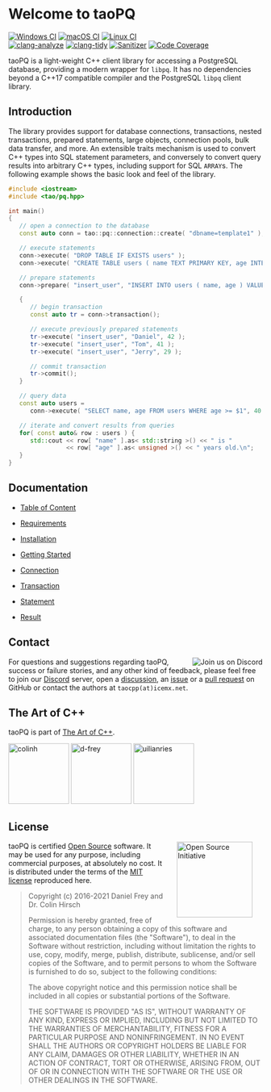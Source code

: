 # Welcome to taoPQ

[![Windows CI](https://github.com/taocpp/taopq/workflows/Windows/badge.svg)](https://github.com/taocpp/taopq/actions?query=workflow%3AWindows)
[![macOS CI](https://github.com/taocpp/taopq/workflows/macOS/badge.svg)](https://github.com/taocpp/taopq/actions?query=workflow%3AmacOS)
[![Linux CI](https://github.com/taocpp/taopq/workflows/Linux/badge.svg)](https://github.com/taocpp/taopq/actions?query=workflow%3ALinux)
<br>
[![clang-analyze](https://github.com/taocpp/taopq/workflows/clang-analyze/badge.svg)](https://github.com/taocpp/taopq/actions?query=workflow%3Aclang-analyze)
[![clang-tidy](https://github.com/taocpp/taopq/workflows/clang-tidy/badge.svg)](https://github.com/taocpp/taopq/actions?query=workflow%3Aclang-tidy)
[![Sanitizer](https://github.com/taocpp/taopq/workflows/Sanitizer/badge.svg)](https://github.com/taocpp/taopq/actions?query=workflow%3ASanitizer)
[![Code Coverage](https://codecov.io/gh/taocpp/taopq/branch/main/graph/badge.svg?token=ykWa8RRdyk)](https://codecov.io/gh/taocpp/taopq)

taoPQ is a light-weight C++ client library for accessing a PostgreSQL database, providing a modern wrapper for `libpq`.
It has no dependencies beyond a C++17 compatible compiler and the PostgreSQL `libpq` client library.

## Introduction

The library provides support for database connections, transactions, nested transactions, prepared statements, large objects, connection pools, bulk data transfer, and more.
An extensible traits mechanism is used to convert C++ types into SQL statement parameters, and conversely to convert query results into arbitrary C++ types, including support for SQL `ARRAY`s.
The following example shows the basic look and feel of the library.

```c++
#include <iostream>
#include <tao/pq.hpp>

int main()
{
   // open a connection to the database
   const auto conn = tao::pq::connection::create( "dbname=template1" );

   // execute statements
   conn->execute( "DROP TABLE IF EXISTS users" );
   conn->execute( "CREATE TABLE users ( name TEXT PRIMARY KEY, age INTEGER NOT NULL )" );

   // prepare statements
   conn->prepare( "insert_user", "INSERT INTO users ( name, age ) VALUES ( $1, $2 )" );

   {
      // begin transaction
      const auto tr = conn->transaction();

      // execute previously prepared statements
      tr->execute( "insert_user", "Daniel", 42 );
      tr->execute( "insert_user", "Tom", 41 );
      tr->execute( "insert_user", "Jerry", 29 );

      // commit transaction
      tr->commit();
   }

   // query data
   const auto users =
      conn->execute( "SELECT name, age FROM users WHERE age >= $1", 40 );

   // iterate and convert results from queries
   for( const auto& row : users ) {
      std::cout << row[ "name" ].as< std::string >() << " is "
                << row[ "age" ].as< unsigned >() << " years old.\n";
   }
}
```

## Documentation

* [Table of Content](doc/TOC.md)

* [Requirements](doc/Requirements.md)
* [Installation](doc/Installation.md)

* [Getting Started](doc/Getting-Started.md)

* [Connection](doc/Connection.md)
* [Transaction](doc/Transaction.md)
* [Statement](doc/Statement.md)
* [Result](doc/Result.md)

## Contact

<a href="https://discord.gg/VQYkppcgqN"><img align="right" src="https://discordapp.com/api/guilds/790164930083028993/embed.png?style=banner2" alt="Join us on Discord"></a>

For questions and suggestions regarding taoPQ, success or failure stories, and any other kind of feedback, please feel free to join our [Discord](https://discord.gg/VQYkppcgqN) server, open a [discussion](https://github.com/taocpp/taopq/discussions), an [issue](https://github.com/taocpp/taopq/issues) or a [pull request](https://github.com/taocpp/taopq/pulls) on GitHub or contact the authors at `taocpp(at)icemx.net`.

## The Art of C++

taoPQ is part of [The Art of C++](https://taocpp.github.io/).

[<img alt="colinh" src="https://avatars.githubusercontent.com/u/113184" width="120">](https://github.com/colinh)
[<img alt="d-frey" src="https://avatars.githubusercontent.com/u/3956325" width="120">](https://github.com/d-frey)
[<img alt="uilianries" src="https://avatars.githubusercontent.com/u/4870173" width="120">](https://github.com/uilianries)

## License

<a href="https://opensource.org/licenses/MIT"><img align="right" src="https://opensource.org/files/OSIApproved.png" width="150" hspace="20" alt="Open Source Initiative"></a>

taoPQ is certified [Open Source](http://www.opensource.org/docs/definition.html) software.
It may be used for any purpose, including commercial purposes, at absolutely no cost.
It is distributed under the terms of the [MIT license](http://www.opensource.org/licenses/mit-license.html) reproduced here.

> Copyright (c) 2016-2021 Daniel Frey and Dr. Colin Hirsch
>
> Permission is hereby granted, free of charge, to any person obtaining a copy of this software and associated documentation files (the "Software"), to deal in the Software without restriction, including without limitation the rights to use, copy, modify, merge, publish, distribute, sublicense, and/or sell copies of the Software, and to permit persons to whom the Software is furnished to do so, subject to the following conditions:
>
> The above copyright notice and this permission notice shall be included in all copies or substantial portions of the Software.
>
> THE SOFTWARE IS PROVIDED "AS IS", WITHOUT WARRANTY OF ANY KIND, EXPRESS OR IMPLIED, INCLUDING BUT NOT LIMITED TO THE WARRANTIES OF MERCHANTABILITY, FITNESS FOR A PARTICULAR PURPOSE AND NONINFRINGEMENT. IN NO EVENT SHALL THE AUTHORS OR COPYRIGHT HOLDERS BE LIABLE FOR ANY CLAIM, DAMAGES OR OTHER LIABILITY, WHETHER IN AN ACTION OF CONTRACT, TORT OR OTHERWISE, ARISING FROM, OUT OF OR IN CONNECTION WITH THE SOFTWARE OR THE USE OR OTHER DEALINGS IN THE SOFTWARE.

[The Art of C++]: https://taocpp.github.io/
